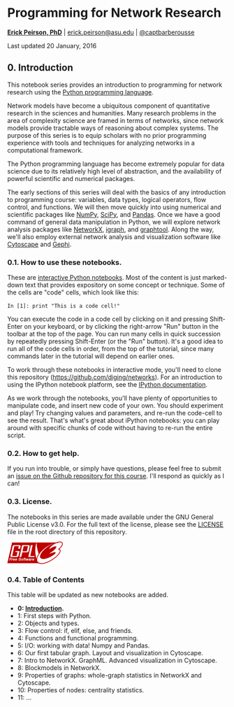 # Programming for Network Research
**[Erick Peirson, PhD](https://asu.academia.edu/ErickPeirson)** | erick.peirson@asu.edu | [@captbarberousse](https://twitter.com/captbarberousse)

Last updated 20 January, 2016

## 0. Introduction

This notebook series provides an introduction to programming for network research using the [Python programming language](https://www.python.org/).

Network models have become a ubiquitous component of quantitative research in the sciences and humanities. Many research problems in the area of complexity science are framed in terms of networks, since network models provide tractable ways of reasoning about complex systems. The purpose of this series is to equip scholars with no prior programming experience with tools and techniques for analyzing networks in a computational framework.

The Python programming language has become extremely popular for data science due to its relatively high level of abstraction, and the availability of powerful scientific and numerical packages.

The early sections of this series will deal with the basics of any introduction to programming course: variables, data types, logical operators, flow control, and functions. We will then move quickly into using numerical and scientific packages like [NumPy](http://www.numpy.org/), [SciPy](http://www.scipy.org/), and [Pandas](http://pandas.pydata.org/). Once we have a good command of general data manipulation in Python, we will explore network analysis packages like [NetworkX](networkx.github.io), [igraph](http://igraph.org/redirect.html), and [graphtool](https://graph-tool.skewed.de/). Along the way, we'll also employ external network analysis and visualization software like [Cytoscape](http://cytoscape.org/) and [Gephi](https://gephi.org/).

### 0.1. How to use these notebooks.

These are [interactive Python notebooks](http://ipython.org/). Most of the content is just marked-down text that provides expository on some concept or technique. Some of the cells are "code" cells, which look like this:

```
In [1]: print "This is a code cell!"
```

You can execute the code in a code cell by clicking on it and pressing Shift-Enter on your keyboard, or by clicking the right-arrow "Run" button in the toolbar at the top of the page. You can run many cells in quick succession by repeatedly pressing Shift-Enter (or the "Run" button). It's a good idea to run all of the code cells in order, from the top of the tutorial, since many commands later in the tutorial will depend on earlier ones.

To work through these notebooks in interactive mode, you'll need to clone this repository (https://github.com/diging/networks). For an introduction to using the IPython notebook platform, see the [IPython documentation](https://ipython.org/ipython-doc/3/notebook/index.html).

As we work through the notebooks, you'll have plenty of opportunities to manipulate code, and insert new code of your own. You should experiment and play! Try changing values and parameters, and re-run the code-cell to see the result. That's what's great about iPython notebooks: you can play around with specific chunks of code without having to re-run the entire script.

### 0.2. How to get help.

If you run into trouble, or simply have questions, please feel free to submit an [issue on the Github repository for this course](https://github.com/diging/networks/issues). I'll respond as quickly as I can!

### 0.3. License.

The notebooks in this series are made available under the GNU General Public License v3.0. For the full text of the license, please see the [LICENSE](https://github.com/diging/networks/blob/master/LICENSE) file in the root directory of this repository.

![](assets/images/gpl.png)

### 0.4. Table of Contents

This table will be updated as new notebooks are added.

* **0: [Introduction](0.%20Introduction.ipynb).**
* 1: First steps with Python.
* 2: Objects and types.
* 3: Flow control: if, elif, else, and friends.
* 4: Functions and functional programming.
* 5: I/O: working with data! Numpy and Pandas.
* 6: Our first tabular graph. Layout and visualization in Cytoscape.
* 7: Intro to NetworkX. GraphML. Advanced visualization in Cytoscape.
* 8: Blockmodels in NetworkX.
* 9: Properties of graphs: whole-graph statistics in NetworkX and Cytoscape.
* 10: Properties of nodes: centrality statistics.
* 11: ...
